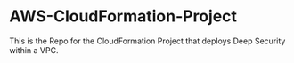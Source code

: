 # AWS-CloudFormation-Project
This is the Repo for the CloudFormation Project that deploys Deep Security within a VPC. 
